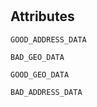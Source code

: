 # 




## Attributes
    
`GOOD_ADDRESS_DATA`
    
`BAD_GEO_DATA`
    
`GOOD_GEO_DATA`
    
`BAD_ADDRESS_DATA`
    






